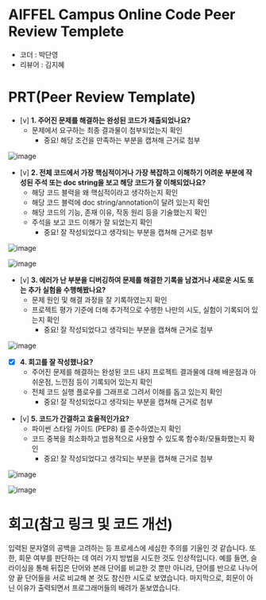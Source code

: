 # AIFFEL Campus Online Code Peer Review Templete
- 코더 : 박단영
- 리뷰어 : 김지혜


# PRT(Peer Review Template)
- [v]  **1. 주어진 문제를 해결하는 완성된 코드가 제출되었나요?**
    - 문제에서 요구하는 최종 결과물이 첨부되었는지 확인
        - 중요! 해당 조건을 만족하는 부분을 캡쳐해 근거로 첨부

![image](https://github.com/user-attachments/assets/4212cfe7-12cd-40f1-a0f1-a537a8edd330)


- [v]  **2. 전체 코드에서 가장 핵심적이거나 가장 복잡하고 이해하기 어려운 부분에 작성된 
주석 또는 doc string을 보고 해당 코드가 잘 이해되었나요?**
    - 해당 코드 블럭을 왜 핵심적이라고 생각하는지 확인
    - 해당 코드 블럭에 doc string/annotation이 달려 있는지 확인
    - 해당 코드의 기능, 존재 이유, 작동 원리 등을 기술했는지 확인
    - 주석을 보고 코드 이해가 잘 되었는지 확인
        - 중요! 잘 작성되었다고 생각되는 부분을 캡쳐해 근거로 첨부
          
![image](https://github.com/user-attachments/assets/531665eb-4e79-49b3-a656-865fac282a27)

![image](https://github.com/user-attachments/assets/c28abf5f-eabd-4d92-b4ac-4c961afdd7f1)

        
- [v]  **3. 에러가 난 부분을 디버깅하여 문제를 해결한 기록을 남겼거나
새로운 시도 또는 추가 실험을 수행해봤나요?**
    - 문제 원인 및 해결 과정을 잘 기록하였는지 확인
    - 프로젝트 평가 기준에 더해 추가적으로 수행한 나만의 시도, 
    실험이 기록되어 있는지 확인
        - 중요! 잘 작성되었다고 생각되는 부분을 캡쳐해 근거로 첨부

![image](https://github.com/user-attachments/assets/0f99c003-4b82-4724-9760-240132c9f17e)


- [x]  **4. 회고를 잘 작성했나요?**
    - 주어진 문제를 해결하는 완성된 코드 내지 프로젝트 결과물에 대해
    배운점과 아쉬운점, 느낀점 등이 기록되어 있는지 확인
    - 전체 코드 실행 플로우를 그래프로 그려서 이해를 돕고 있는지 확인
        - 중요! 잘 작성되었다고 생각되는 부분을 캡쳐해 근거로 첨부
        
- [v]  **5. 코드가 간결하고 효율적인가요?**
    - 파이썬 스타일 가이드 (PEP8) 를 준수하였는지 확인
    - 코드 중복을 최소화하고 범용적으로 사용할 수 있도록 함수화/모듈화했는지 확인
        - 중요! 잘 작성되었다고 생각되는 부분을 캡쳐해 근거로 첨부

![image](https://github.com/user-attachments/assets/0eb9e50d-209d-4905-badb-2337aa779eff)

![image](https://github.com/user-attachments/assets/6d2531e5-8238-472e-993f-f560698ad52b)


# 회고(참고 링크 및 코드 개선)
입력된 문자열의 공백을 고려하는 등 프로세스에 세심한 주의를 기울인 것 같습니다. 또한, 회문 여부를 판단하는 데 여러 가지 방법을 시도한 것도 인상적입니다. 예를 들면, 슬라이싱을 통해 뒤집은 단어와 본래 단어를 비교한 것 뿐만 아니라, 단어를 반으로 나누어 양 끝 단어들을 서로 비교해 본 것도 참신한 시도로 보였습니다. 마지막으로, 회문이 아닌 이유가 출력되면서 프로그래머들의 배려가 돋보였습니다. 

